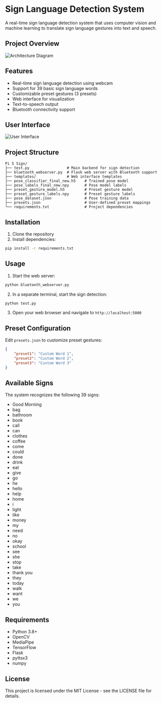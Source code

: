 # Sign Language Detection System

A real-time sign language detection system that uses computer vision and machine learning to translate sign language gestures into text and speech.

## Project Overview

![Architecture Diagram](arch.png)

## Features

- Real-time sign language detection using webcam
- Support for 39 basic sign language words
- Customizable preset gestures (3 presets)
- Web interface for visualization
- Text-to-speech output
- Bluetooth connectivity support

## User Interface

![User Interface](UI.png)

## Project Structure

```
Pi 5 Sign/
├── test.py                 # Main backend for sign detection
├── bluetooth_webserver.py  # Flask web server with Bluetooth support
├── templates/              # Web interface templates
├── pose_classifier_final_new.h5    # Trained pose model
├── pose_labels_final_new.npy       # Pose model labels
├── preset_gesture_model.h5         # Preset gesture model
├── preset_gesture_labels.npy       # Preset gesture labels
├── pose_dataset.json               # Pose training data
├── presets.json                    # User-defined preset mappings
└── requirements.txt                # Project dependencies
```

## Installation

1. Clone the repository
2. Install dependencies:
```bash
pip install -r requirements.txt
```

## Usage

1. Start the web server:
```bash
python bluetooth_webserver.py
```

2. In a separate terminal, start the sign detection:
```bash
python test.py
```

3. Open your web browser and navigate to `http://localhost:5000`

## Preset Configuration

Edit `presets.json` to customize preset gestures:
```json
{
    "preset1": "Custom Word 1",
    "preset2": "Custom Word 2",
    "preset3": "Custom Word 3"
}
```

## Available Signs

The system recognizes the following 39 signs:
- Good Morning
- bag
- bathroom
- book
- call
- can
- clothes
- coffee
- come
- could
- done
- drink
- eat
- give
- go
- he
- hello
- help
- home
- i
- light
- like
- money
- my
- need
- no
- okay
- school
- see
- she
- stop
- take
- thank you
- they
- today
- walk
- want
- we
- you

## Requirements

- Python 3.8+
- OpenCV
- MediaPipe
- TensorFlow
- Flask
- pyttsx3
- numpy

## License

This project is licensed under the MIT License - see the LICENSE file for details. 
